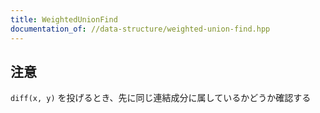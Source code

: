 ```yaml
---
title: WeightedUnionFind
documentation_of: //data-structure/weighted-union-find.hpp
---
```


## 注意

`diff(x, y)` を投げるとき、先に同じ連結成分に属しているかどうか確認する
